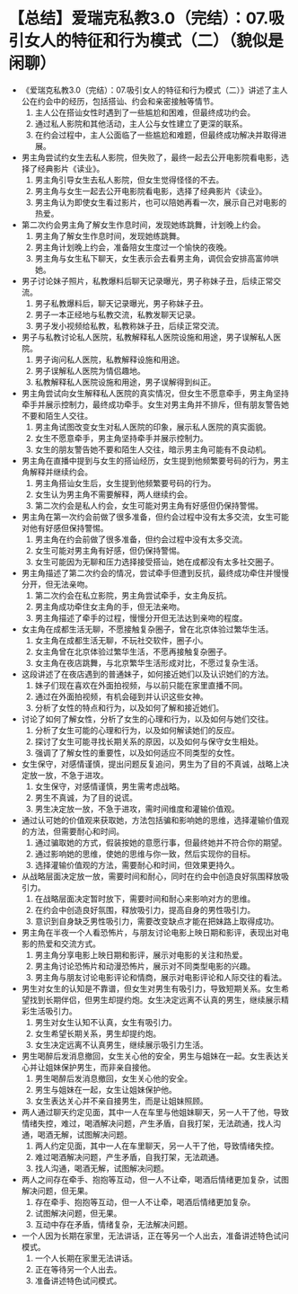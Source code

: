 # 【总结】爱瑞克私教3.0（完结）：07.吸引女人的特征和行为模式（二）（貌似是闲聊）

-   《爱瑞克私教3.0（完结）：07.吸引女人的特征和行为模式（二）》讲述了主人公在约会中的经历，包括搭讪、约会和亲密接触等情节。
    1.  主人公在搭讪女性时遇到了一些尴尬和困难，但最终成功约会。
    2.  通过私人影院和其他活动，主人公与女性建立了更深的联系。
    3.  在约会过程中，主人公面临了一些尴尬和难题，但最终成功解决并取得进展。
-   男主角尝试约女生去私人影院，但失败了，最终一起去公开电影院看电影，选择了经典影片《读业》。
    1.  男主角引导女生去私人影院，但女生觉得怪怪的不去。
    2.  男主角与女生一起去公开电影院看电影，选择了经典影片《读业》。
    3.  男主角认为即使女生看过影片，也可以陪她再看一次，展示自己对电影的热爱。
-   第二次约会男主角了解女生作息时间，发现她练跳舞，计划晚上约会。
    1.  男主角了解女生作息时间，发现她练跳舞。
    2.  男主角计划晚上约会，准备陪女生度过一个愉快的夜晚。
    3.  男主角与女生私下聊天，女生表示会去看男主角，调侃会安排高富帅哄她。
-   男子讨论妹子照片，私教爆料后聊天记录曝光，男子称妹子丑，后续正常交流。
    1.  男子私教爆料后，聊天记录曝光，男子称妹子丑。
    2.  男子一本正经地与私教交流，私教发聊天记录。
    3.  男子发小视频给私教，私教称妹子丑，后续正常交流。
-   男子与私教讨论私人医院，私教解释私人医院设施和用途，男子误解私人医院。
    1.  男子询问私人医院，私教解释设施和用途。
    2.  男子误解私人医院为情侣趣地。
    3.  私教解释私人医院设施和用途，男子误解得到纠正。
-   男主角尝试向女生解释私人医院的真实情况，但女生不愿意牵手，男主角坚持牵手并展示控制力，最终成功牵手。女生对男主角并不排斥，但有朋友警告她不要和陌生人交往。
    1.  男主角试图改变女生对私人医院的印象，展示私人医院的真实面貌。
    2.  女生不愿意牵手，男主角坚持牵手并展示控制力。
    3.  女生的朋友警告她不要和陌生人交往，暗示男主角可能有不良动机。
-   男主角在直播中提到与女生的搭讪经历，女生提到他频繁要号码的行为，男主角解释并继续约会。
    1.  男主角搭讪女生后，女生提到他频繁要号码的行为。
    2.  女生认为男主角不需要解释，两人继续约会。
    3.  第二次约会是私人约会，女生可能对男主角有好感但仍保持警惕。
-   男主角在第一次约会前做了很多准备，但约会过程中没有太多交流，女生可能对他有好感但保持警惕。
    1.  男主角在约会前做了很多准备，但约会过程中没有太多交流。
    2.  女生可能对男主角有好感，但仍保持警惕。
    3.  女生可能因为无聊和压力选择接受搭讪，她在成都没有太多社交圈子。
-   男主角描述了第二次约会的情况，尝试牵手但遭到反抗，最终成功牵住并慢慢分开，但无法亲吻。
    1.  第二次约会在私立影院，男主角尝试牵手，女主角反抗。
    2.  男主角成功牵住女主角的手，但无法亲吻。
    3.  男主角描述了牵手的过程，慢慢分开但无法达到亲吻的程度。
-   女主角在成都生活无聊，不愿接触复杂圈子，曾在北京体验过繁华生活。
    1.  女主角在成都生活无聊，不玩社交软件，圈子小。
    2.  女主角曾在北京体验过繁华生活，不愿再接触复杂圈子。
    3.  女主角在夜店跳舞，与北京繁华生活形成对比，不愿过复杂生活。
-   这段讲述了在夜店遇到的普通妹子，如何接近她们以及认识她们的方法。
    1.  妹子们现在喜欢在外面拍视频，与以前只能在家里直播不同。
    2.  通过在外面拍视频，有机会碰到并认识这些女神。
    3.  分析了女性的特点和行为，以及如何了解和接近她们。
-   讨论了如何了解女性，分析了女生的心理和行为，以及如何与她们交往。
    1.  分析了女生可能的心理和行为，以及如何解读她们的反应。
    2.  探讨了女生可能寻找长期关系的原因，以及如何与保守女生相处。
    3.  强调了了解女性的重要性，以及如何适应不同类型的女性。
-   女生保守，对感情谨慎，提出问题反复追问，男生为了目的不真诚，战略上决定放一放，不急于进攻。
    1.  女生保守，对感情谨慎，男生需考虑战略。
    2.  男生不真诚，为了目的说谎。
    3.  男生决定放一放，不急于进攻，需时间维度和灌输价值观。
-   通过认可她的价值观来获取她，方法包括骗和影响她的思维，选择灌输价值观的方法，但需要耐心和时间。
    1.  通过骗取她的方式，假装按她的意愿行事，但最终她并不符合你的期望。
    2.  通过影响她的思维，使她的思维与你一致，然后实现你的目标。
    3.  选择灌输价值观的方法，需要耐心和时间，但效果更持久。
-   从战略层面决定放一放，需要时间和耐心，同时在约会中创造良好氛围释放吸引力。
    1.  在战略层面决定暂时放下，需要时间和耐心来影响对方的思维。
    2.  在约会中创造良好氛围，释放吸引力，提高自身的男性吸引力。
    3.  意识到自身缺乏男性吸引力，需要改变缺点才能在把妹路上取得成功。
-   男主角在半夜一个人看恐怖片，与朋友讨论电影上映日期和影评，表现出对电影的热爱和交流方式。
    1.  男主角分享电影上映日期和影评，展示对电影的关注和热爱。
    2.  男主角讨论恐怖片和动漫恐怖片，展示对不同类型电影的兴趣。
    3.  男主角与朋友讨论电影评论和情商，展示对电影评论和人际交往的看法。
-   男生对女生的认知是不靠谱，但女生对男生有吸引力，导致短期关系。女生希望找到长期伴侣，但男生却提约炮。女生决定远离不认真的男生，继续展示精彩生活吸引力。
    1.  男生对女生认知不认真，女生有吸引力。
    2.  女生希望长期关系，男生却提约炮。
    3.  女生决定远离不认真男生，继续展示吸引力生活。
-   男生喝醉后发消息撤回，女生关心他的安全，男生与姐妹在一起。女生表达关心并让姐妹保护男生，而非亲自接他。
    1.  男生喝醉后发消息撤回，女生关心他的安全。
    2.  男生与姐妹在一起，女生让姐妹保护他。
    3.  女生表达关心并不亲自接男生，而是让姐妹照顾。
-   两人通过聊天约定见面，其中一人在车里与他姐妹聊天，另一人干了他，导致情绪失控，难过，喝酒解决问题，产生矛盾，自我打架，无法疏通，找人沟通，喝酒无解，试图解决问题。
    1.  两人约定见面，其中一人在车里聊天，另一人干了他，导致情绪失控。
    2.  难过喝酒解决问题，产生矛盾，自我打架，无法疏通。
    3.  找人沟通，喝酒无解，试图解决问题。
-   两人之间存在牵手、抱抱等互动，但一人不让牵，喝酒后情绪更加复杂，试图解决问题，但无果。
    1.  存在牵手、抱抱等互动，但一人不让牵，喝酒后情绪更加复杂。
    2.  试图解决问题，但无果。
    3.  互动中存在矛盾，情绪复杂，无法解决问题。
-   一个人因为长期在家里，无法讲话，正在等另一个人出去，准备讲述特色试问模式。
    1.  一个人长期在家里无法讲话。
    2.  正在等待另一个人出去。
    3.  准备讲述特色试问模式。